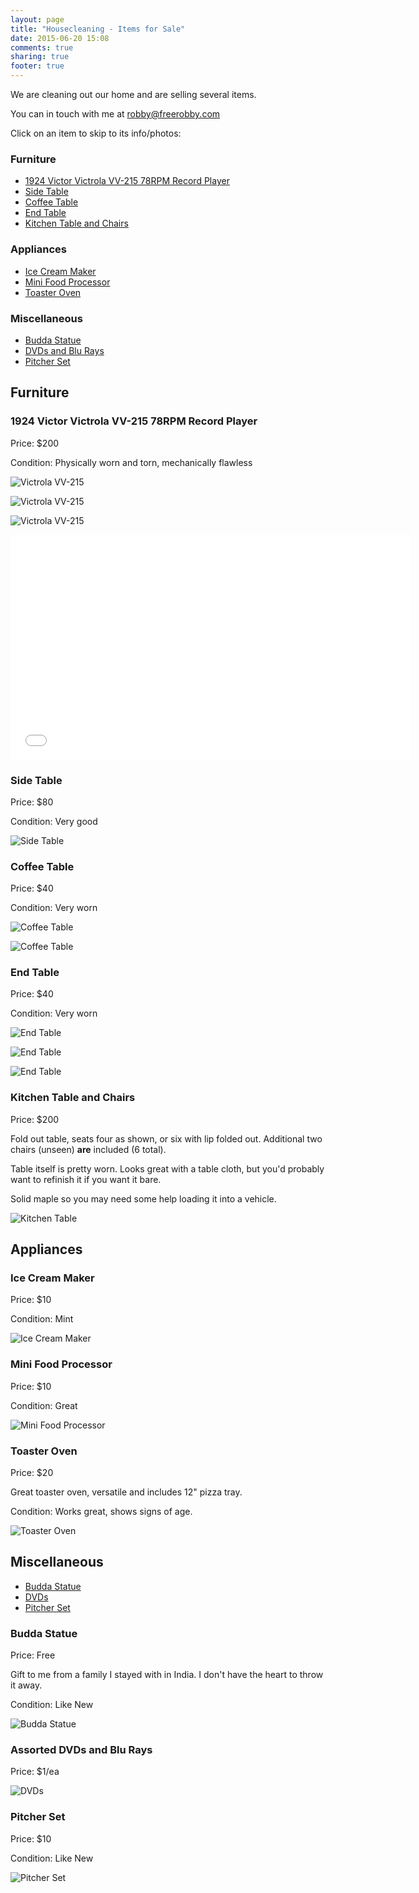 ```yaml
---
layout: page
title: "Housecleaning - Items for Sale"
date: 2015-06-20 15:08
comments: true
sharing: true
footer: true
---
```


We are cleaning out our home and are selling several items.

You can in touch with me at [robby@freerobby.com](mailto:robby@freerobby.com?subject=I'm%20interested%20in%20some%20of%20your%20stuff)

Click on an item to skip to its info/photos:

### Furniture

* [1924 Victor Victrola VV-215 78RPM Record Player](#victrola)
* [Side Table](#sidetable)
* [Coffee Table](#coffeetable)
* [End Table](#endtable)
* [Kitchen Table and Chairs](#kitchentable)

### Appliances

* [Ice Cream Maker](#icecreammaker)
* [Mini Food Processor](#foodprocessor)
* [Toaster Oven](#toasteroven)

### Miscellaneous

* [Budda Statue](#budda)
* [DVDs and Blu Rays](#dvds)
* [Pitcher Set](#pitchers)

## Furniture

<a id="victrola"></a>

### 1924 Victor Victrola VV-215 78RPM Record Player

Price: $200

Condition: Physically worn and torn, mechanically flawless

![Victrola VV-215](http://robby-blog.s3.amazonaws.com/housecleaning/victrola1.jpg)

![Victrola VV-215](http://robby-blog.s3.amazonaws.com/housecleaning/victrola2.jpg)

![Victrola VV-215](http://robby-blog.s3.amazonaws.com/housecleaning/victrola3.jpg)

<iframe src="//fast.wistia.net/embed/iframe/f4r045gmu8" allowtransparency="true" frameborder="0" scrolling="no" class="wistia_embed" name="wistia_embed" allowfullscreen mozallowfullscreen webkitallowfullscreen oallowfullscreen msallowfullscreen width="640" height="360"></iframe><script src="//fast.wistia.net/assets/external/E-v1.js" async></script>

<a id="sidetable"></a>

### Side Table

Price: $80

Condition: Very good

![Side Table](http://robby-blog.s3.amazonaws.com/housecleaning/sidetable.jpg)

<a id="coffeetable"></a>

### Coffee Table

Price: $40

Condition: Very worn

![Coffee Table](http://robby-blog.s3.amazonaws.com/housecleaning/coffeetable1.jpg)

![Coffee Table](http://robby-blog.s3.amazonaws.com/housecleaning/coffeetable2.jpg)

<a id="endtable"></a>

### End Table

Price: $40

Condition: Very worn

![End Table](http://robby-blog.s3.amazonaws.com/housecleaning/endtable1.jpg)

![End Table](http://robby-blog.s3.amazonaws.com/housecleaning/endtable2.jpg)

![End Table](http://robby-blog.s3.amazonaws.com/housecleaning/endtable3.jpg)

<a id="kitchentable"></a>

### Kitchen Table and Chairs

Price: $200

Fold out table, seats four as shown, or six with lip folded out. Additional two chairs (unseen) **are** included (6 total).

Table itself is pretty worn. Looks great with a table cloth, but you'd probably want to refinish it if you want it bare.

Solid maple so you may need some help loading it into a vehicle.

![Kitchen Table](http://robby-blog.s3.amazonaws.com/housecleaning/table.jpg)

## Appliances

<a id="icecreammaker"></a>

### Ice Cream Maker

Price: $10

Condition: Mint

![Ice Cream Maker](http://robby-blog.s3.amazonaws.com/housecleaning/icecreammaker.jpg)

<a id="minifoodprocessor"></a>

### Mini Food Processor

Price: $10

Condition: Great

![Mini Food Processor](http://robby-blog.s3.amazonaws.com/housecleaning/minifoodprocessor.jpg)

<a id="toasteroven"></a>

### Toaster Oven

Price: $20

Great toaster oven, versatile and includes 12" pizza tray.

Condition: Works great, shows signs of age.

![Toaster Oven](http://robby-blog.s3.amazonaws.com/housecleaning/toasteroven.jpg)

## Miscellaneous

* [Budda Statue](#budda)
* [DVDs](#dvds)
* [Pitcher Set](#pitchers)

<a id="budda"></a>

### Budda Statue

Price: Free

Gift to me from a family I stayed with in India. I don't have the heart to throw it away.

Condition: Like New

![Budda Statue](http://robby-blog.s3.amazonaws.com/housecleaning/buddastatue.jpg)

<a id="dvds"></a>

### Assorted DVDs and Blu Rays

Price: $1/ea

![DVDs](http://robby-blog.s3.amazonaws.com/housecleaning/dvds.jpg)

<a id="pitchers"></a>

### Pitcher Set

Price: $10

Condition: Like New

![Pitcher Set](http://robby-blog.s3.amazonaws.com/housecleaning/pitcherset.jpg)